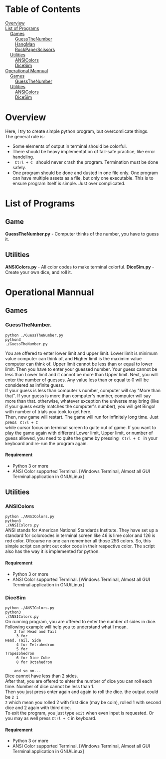 # Table of Contents
[Overview](#overview)<br>
[List of Programs](#List)<br>
&nbsp;&nbsp;&nbsp;&nbsp;[Games](#List_Game)<br>
&nbsp;&nbsp;&nbsp;&nbsp;&nbsp;&nbsp;&nbsp;&nbsp;[GuessTheNumber](#List_Game_GuessTheNumber)<br>
&nbsp;&nbsp;&nbsp;&nbsp;&nbsp;&nbsp;&nbsp;&nbsp;[HangMan](./Hangman/)<br>
&nbsp;&nbsp;&nbsp;&nbsp;&nbsp;&nbsp;&nbsp;&nbsp;[RockPaperScissors](./RockPaperScissors/)<br>
&nbsp;&nbsp;&nbsp;&nbsp;[Utilities](#list_utilities)</br>
&nbsp;&nbsp;&nbsp;&nbsp;&nbsp;&nbsp;&nbsp;&nbsp;[ANSIColors](#list_utl_ANSIColors)<br>
&nbsp;&nbsp;&nbsp;&nbsp;&nbsp;&nbsp;&nbsp;&nbsp;[DiceSim](#list_utl_DiceSim)<br>
[Operational Mannual](#Mannual)<br>
&nbsp;&nbsp;&nbsp;&nbsp;[Games](#Mannual_Games)<br>
&nbsp;&nbsp;&nbsp;&nbsp;&nbsp;&nbsp;&nbsp;&nbsp;[GuessTheNumber](#Mannual_Games_GuessTheNumber)<br>
&nbsp;&nbsp;&nbsp;&nbsp;[Utilities](#Mannual_utilities)<br>
&nbsp;&nbsp;&nbsp;&nbsp;&nbsp;&nbsp;&nbsp;&nbsp;[ANSIColors](#Mannual_utils_ANSIColors)<br>
&nbsp;&nbsp;&nbsp;&nbsp;&nbsp;&nbsp;&nbsp;&nbsp;[DiceSim](#Mannual_utils_DiceSim)<br>

<a name="overview"></a>
# Overview
Here, I try to create simple python program, but overcomlicate things. <br> The general rule is: <br>
- Some elements of output in terminal should be colorful.
- There should be heavy implementation of fail-safe practice, like error handeling.
- <code> Ctrl + C </code> should never crash the program. Termination must be done safely.
- One program should be done and dusted in one file only. One program can have multiple assets as a file, but only one executable. This is to ensure program itself is simple. Just over complicated. 

<a name="List"></a>
# List of Programs
<a name="List_Game"></a>
## Game
<a name="List_Game_GuessTheNumber"></a>
<b>GuessTheNumber.py</b> - Computer thinks of the number, you have to guess it.
<a name="list_utilities"></a>
## Utilities
<a name="list_utl_ANSIColors"></a>
<b>ANSIColors.py</b> - All color codes to make terminal colorful.
<a name="list_utl_DiceSim"></a>
<b>DiceSim.py</b> - Create your own dice, and roll it.



<a name="Mannual"></a>
# Operational Mannual
<a name="Mannual_Games"></a>
## Games
<a name="Mannual_Games_GuessTheNumber"></a>
### GuessTheNumber.
<code>python ./GuessTheNumber.py</code><br>
<code>python3 ./GuessTheNumber.py</code>
<br>

You are offered to enter lower limit and upper limit. Lower limit is minimum value computer can think of, and Higher limit is the maximim value computer can think of. Upper limit cannot be less than or equal to lower limit. Then you have to enter your guessed number. Your guess cannot be less than Lower limit and it cannot be more than Upper limit. Next, you will enter the number of guesses. Any value less than or equal to 0 will be considered as infinite guess.<br>
If your guess is less than computer's number, computer will say "More than that". If your guess is more than computer's number, computer will say more than that. otherwise, whatever exception the universe may bring (like if your guess exatly matches the computer's number), you will get Bingo! with number of trials you took to get here.<br>
Then, new game will restart. The game will run for infinitely long time. Just press <code> Ctrl + C </code> while cursor focus on terminal screen to quite out of game. If you want to play the game again with different Lower limit, Upper limit, or number of guess allowed, you need to quite the game by pressing <code> Ctrl + C </code> in your keyboard and re-run the program again.<br>
#### Requirement
- Python 3 or more
- ANSI Color supported Terminal. [Windows Terminal, Almost all GUI Terminal application in GNU/Linux]

<a name="Mannual_utilities"></a>
## Utilities
<a name="Mannual_utils_ANSIColors"></a>
### ANSIColors
<code>python ./ANSIColors.py</code><br>
<code>python3 ./ANSIColors.py</code><br>
ANSI stands for American National Standards Institute. They have set up a standard for colorcodes in terminal screen like 46 is lime color and 126 is red color. Ofcourse no one can remember all those 256 colors. So, this simple script can print out color code in their respective color. The script also has the way it is implemented for python.
#### Requirement
- Python 3 or more
- ANSI Color supported Terminal. [Windows Terminal, Almost all GUI Terminal application in GNU/Linux]<br>
<a name="Mannual_utils_DiceSim"></a>
### DiceSim
<code>python ./ANSIColors.py</code><br>
<code>python3 ./ANSIColors.py</code><br>
On running program, you are offered to enter the number of sides in dice. Following example will help you to understand what I mean.<br>
<code>&nbsp;&nbsp;&nbsp;&nbsp;2 for Head and Tail<br>
&nbsp;&nbsp;&nbsp;&nbsp;3 for Head, Tail, Side<br>
&nbsp;&nbsp;&nbsp;&nbsp;4 for Tetrahedron<br>
&nbsp;&nbsp;&nbsp;&nbsp;5 for Trapezohedron<br>
&nbsp;&nbsp;&nbsp;&nbsp;6 for Dice Cube<br>
&nbsp;&nbsp;&nbsp;&nbsp;8 for Octahedron<br>
&nbsp;&nbsp;&nbsp;&nbsp;and so on... </code><br>
Dice cannot have less than 2 sides.<br>
After that, you are offered to ehter the number of dice you can roll each time. Number of dice cannot be less than 1.<br>
Then you just press enter again and again to roll the dice. the output could be <code>2 1 2</code> which mean you rolled 2 with first dice (may be coin), rolled 1 with second dice and 2 again with third dice.<br>
To exit the program, you just type <code>exit</code> when even input is requested. Or you may as well press <code>Ctrl + C</code> in keyboard.
#### Requirement
- Python 3 or more
- ANSI Color supported Terminal. [Windows Terminal, Almost all GUI Terminal application in GNU/Linux]<br>

